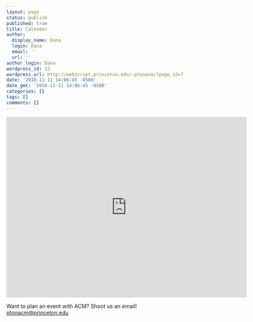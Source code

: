 ```yaml
---
layout: page
status: publish
published: true
title: Calendar
author:
  display_name: Dana
  login: Dana
  email: ''
  url: ''
author_login: Dana
wordpress_id: 13
wordpress_url: http://webscript.princeton.edu/~ptonacm/?page_id=7
date: '2010-11-11 14:06:45 -0500'
date_gmt: '2010-11-11 14:06:45 -0500'
categories: []
tags: []
comments: []
---
```

<p><iframe src="https://www.google.com/calendar/embed?height=474&amp;wkst=1&amp;bgcolor=%23FFFFFF&amp;src=qliirb5ttt39i23srhs35t5tvg%40group.calendar.google.com&amp;color=%23B1365F&amp;src=evlc0pifmc2ci69ebe1v90ibls%40group.calendar.google.com&amp;color=%23333333&amp;ctz=America%2FLos_Angeles" style=" border-width:0 " width="632" height="474" frameborder="0" scrolling="no"></iframe></p>
<p>Want to plan an event with ACM? Shoot us an email! <a href="mailto:ptonacm@princeton.edu">ptonacm@princeton.edu</a></p>

